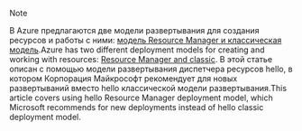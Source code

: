 > [!NOTE]
> <span data-ttu-id="10512-101">В Azure предлагаются две модели развертывания для создания ресурсов и работы с ними: [модель Resource Manager и классическая модель](../articles/azure-resource-manager/resource-manager-deployment-model.md).</span><span class="sxs-lookup"><span data-stu-id="10512-101">Azure has two different deployment models for creating and working with resources:  [Resource Manager and classic](../articles/azure-resource-manager/resource-manager-deployment-model.md).</span></span>  <span data-ttu-id="10512-102">В этой статье описан с помощью модели развертывания диспетчера ресурсов hello, в котором Корпорация Майкрософт рекомендует для новых развертываний вместо hello классической модели развертывания.</span><span class="sxs-lookup"><span data-stu-id="10512-102">This article covers using hello Resource Manager deployment model, which Microsoft recommends for new deployments instead of hello classic deployment model.</span></span>
